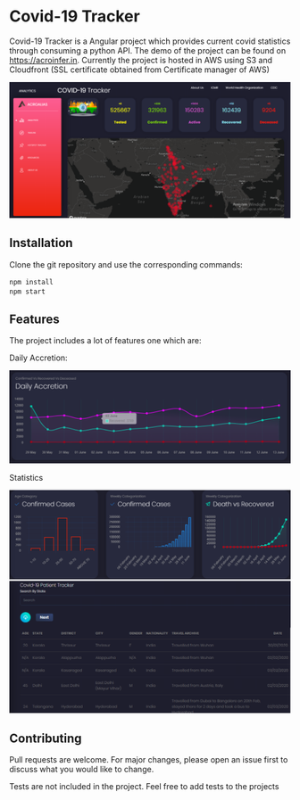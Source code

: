 # Covid-19 Tracker

Covid-19 Tracker is a Angular project which provides current covid statistics through consuming a python API.
The demo of the project can be found on https://acroinfer.in. Currently the project is hosted in AWS using S3 and Cloudfront (SSL certificate obtained from Certificate manager of AWS)

![](images/MainHeadImage.png)

## Installation

Clone the git repository and use the corresponding commands:

```bash
npm install
npm start
```

## Features

The project includes a lot of features one which are:


Daily Accretion:

![](images/Daily_Accretion.png)

Statistics

![](images/Statistics.png)
![](images/PatientTracker.png)


## Contributing
Pull requests are welcome. For major changes, please open an issue first to discuss what you would like to change.

Tests are not included in the project. Feel free to add tests to the projects

